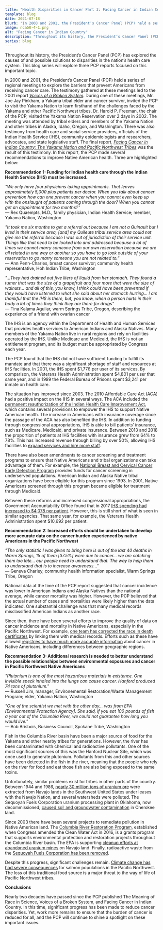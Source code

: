 ```yaml
---
title: "Health Disparities in Cancer Part 3: Facing Cancer in Indian Country: The Yakama Nation and Pacific Northwest Tribes"
template: blog
date: 2021-07-18
blurb: "In 2000 and 2001, the President’s Cancer Panel (PCP) held a series of regional meetings to explore the barriers that prevent Americans from receiving cancer care."
image: nca50-4-1.png
alt: "Facing Cancer in Indian Country"
description: "Throughout its history, the President’s Cancer Panel (PCP) has explored the causes of and possible solutions to disparities in the nation’s health care system."
series: blog
---
```


Throughout its history, the President’s Cancer Panel (PCP) has explored the causes of and possible solutions to disparities in the nation’s health care system. This blog series will explore three PCP reports focused on this important topic.

<div>
<picture-with-quotes
	image_src="nca50-4-1.png"
	image_alt="Facing Cancer in Indian Country"
	quotes='[
{
"text": "Indian communities have inadequate resources to conduct cancer education, encourage cancer screening and prevention, and help patients obtain cancer-related care, either within the IHS [Indian Health Service] system or in the non-Indian community... Facing cancer in Indian Country should not be more arduous than it is elsewhere in our nation",
"source": "PCP, letter to the President"
},
{
"text": "We need to have someone not only get the data... but do something with that data. Something that is  productive. Something that causes services to become available to us. Something that causes the Indian Health Service to have more care providers for us.",
"source": "Anita Pimm Swan, breast cancer survivor and wife of bladder cancer survivor, Yakama Nation, Washington"
}
]'>
</picture-with-quotes>
</div>

In 2000 and 2001, the President’s Cancer Panel (PCP) held a series of regional meetings to explore the barriers that prevent Americans from receiving cancer care. The testimony gathered at these meetings led to the 2001 report _[Voices of a Broken System](https://deainfo.nci.nih.gov/advisory/pcp/archive/pcp00-01rpt/PCPvideo/voices_files/index.html)_. During one of these meetings, Mr. Joe Jay Pinkham, a Yakama tribal elder and cancer survivor, invited the PCP to visit the Yakama Nation to learn firsthand of the challenges faced by the Yakama and other Pacific Northwest tribes. Dr. Harold P. Freeman, the chair of the PCP, visited the Yakama Nation Reservation over 2 days in 2002. The meeting was attended by tribal elders and members of the Yakama Nation and other tribes in Alaska, Idaho, Oregon, and Washington. There was also testimony from health care and social service providers, officials of the Indian Health Service (IHS), community epidemiologists and researchers, advocates, and state legislative staff. The final report, _[Facing Cancer in Indian Country: The Yakama Nation and Pacific Northwest Tribes](https://deainfo.nci.nih.gov/advisory/pcp/archive/pcp02rpt/YakamaBook.pdf)_ was the result of this testimony. In this report, the PCP made several recommendations to improve Native American health. Three are highlighted below:

**Recommendation 1: Funding for Indian health care through the Indian Health Service (IHS) must be increased.**

_"We only have four physicians taking appointments. That leaves approximately 5,000 plus patients per doctor. When you talk about cancer prevention how can one prevent cancer when you cannot even keep up with the onslaught of patients coming through the door? When you cannot get an appointment for two months?"_\
— Rex Quaempts, M.D., family physician, Indian Health Service; member, Yakama Nation, Washington

_"It took me six months to get a referral out because I am not a Quinault but I lived in their service area, [and] my Quileute tribal service area could not give me the referral because I was out of jurisdiction of their service unit. Things like that need to be looked into and addressed because a lot of times we cannot marry someone from our own reservation because we are all related in one way or another so you have to go look outside of your reservation to go marry someone you are not related to.”_\
— Ann Penn-Charles, breast cancer survivor; community health representative, Hoh Indian Tribe, Washington

_"...They had drained out five liters of liquid from her stomach. They found a tumor that was the size of a grapefruit and four more that were the size of walnuts... and all of this, you know, I think could have been prevented if they would have listened to what she said about her stomach hurting... I am thankful that the IHS is there, but, you know, when a person hurts in their body a lot of times they think they are there for drugs"_\
— Tina Kalama Aguilar, warm Springs Tribe, Oregon, describing the experience of a friend with ovarian cancer

The IHS is an agency within the Department of Health and Human Services that provides health services to American Indians and Alaska Natives. Many members of the Yakama Nation live in rural regions and rely on facilities operated by the IHS. Unlike Medicare and Medicaid, the IHS is not an entitlement program, and its budget must be appropriated by Congress each year.

The PCP found that the IHS did not have sufficient funding to fulfill its mandate and that there was a significant shortage of staff and resources at IHS facilities. In 2001, the IHS spent $1,776 per user of its services. By comparison, the Veterans Health Administration spent $4,801 per user that same year, and in 1999 the Federal Bureau of Prisons spent $3,241 per inmate on health care.

<div>
<image-with-caption
	image_src="nca50-4-2.png"
	image_alt="Comparative Per Capita Health Expenditures"
	image_caption='This figure from facing Cancer in Indian Country shows the health expenditures per user of different federal health services. Notably, IHS spending per user in 2001 was only 60% of health spending for federal employees of the IHS.'>
</image-with-caption>
</div>

The situation has improved since 2003. The 2010 Affordable Care Act (ACA) had a positive impact on the IHS in several ways. The ACA included the [permanent reauthorization of the Indian Health Care Improvement Act](https://www.ihs.gov/newsroom/pressreleases/2010pressreleases/indianhealthcareimprovementactmadepermanent/), which contains several provisions to empower the IHS to support Native American health. The increase in Americans with insurance coverage since the passage of the ACA has also benefited the IHS. In addition to funding through congressional appropriations, IHS is able to bill patients’ insurance, such as Medicare, Medicaid, and private insurance. Between 2013 and 2018 the proportion of patients at IHS facilities with insurance grew from 64% to 78%. This has increased revenue through billing by over 50%, allowing IHS facilities to [expand services and hire more staff](https://www.ihs.gov/newsroom/pressreleases/2010pressreleases/indianhealthcareimprovementactmadepermanent/).

There have also been amendments to cancer screening and treatment programs to ensure that Native Americans and tribal organizations can take advantage of them. For example, the [National Breast and Cervical Cancer Early Detection Program](https://www.cdc.gov/cancer/nbccedp/anniversary.htm) provides funds for cancer screening in underserved populations. American Indian and Alaska Native tribal organizations have been eligible for this program since 1993. In 2001, Native Americans screened through this program became eligible for treatment through Medicaid.

Between these reforms and increased congressional appropriations, the Government Accountability Office found that in 2017 [IHS spending had increased to $4,078 per patient](https://www.gao.gov/assets/gao-19-74r.pdf). However, this is still short of what is seen in similar agencies. That same year, for example, the Veterans Health Administration spent $10,692 per patient.

**Recommendation 2: Increased efforts should be undertaken to develop more accurate data on the cancer burden experienced by native Americans in the Pacific Northwest**

_"The only statistic I was given to bring here is out of the last 40 deaths in Warm Springs, 15 of them [37.5%] were due to cancer... we are catching them too late... our people need to understand that. The way to help them to understand that is to increase awareness..."_\
— Geneva Charley, community health information specialist, Warm Springs Tribe, Oregon

National data at the time of the PCP report suggested that cancer incidence was lower in American Indians and Alaska Natives than the national average, while cancer mortality was higher. However, the PCP believed that the actual number of cases and mortalities were likely higher than the data indicated. One substantial challenge was that many medical records misclassified American Indians as another race.

Since then, there have been several efforts to improve the quality of data on cancer incidence and mortality in Native Americans, especially in the Pacific Northwest. For example, [one team has corrected the race in death certificates](https://pubmed.ncbi.nlm.nih.gov/25552757/) by linking them with medical records. Efforts such as these have allowed [registries to have much more accurate information](https://pubmed.ncbi.nlm.nih.gov/18720369/) about cancer in Native Americans, including differences between geographic regions.

**Recommendation 3: Additional research is needed to better understand the possible relationships between environmental exposures and cancer in Pacific Northwest Native Americans**

_"Plutonium is one of the most hazardous materials in existence. One invisible speck inhaled into the lungs can cause cancer. Hanford produced 74 tons of plutonium."_\
— Russell Jim, manager, Environemental Restoration/Waste Management Program; elder, Yakama Nation, Washington

_"One of the scientist we met with the other day... was from EPA [Environmental Protection Agency]. She said, if you eat 100 pounds of fish a year out of the Columbia River, we could not guarantee how long you would live."_\
— Bob Brisbois, Business Council, Spokane Tribe, Washington

Fish in the Columbia River basin have been a major source of food for the Yakama and other nearby tribes for generations. However, the river has been contaminated with chemical and radioactive pollutants. One of the most significant sources of this was the Hanford Nuclear Site, which was once used to generate plutonium. Pollutants from this and other sources have been detected in the fish in the river, meaning that the people who rely on the river for food and eat those fish are also being exposed to the same toxins.

<div>
<image-with-caption
	image_src="nca50-4-3.png"
	image_alt="Traditional Fishing Sites Included In the Columbia River Basin Fish Containment Survey"
	image_caption='This figure from Facing Cancer in Indian Country shows the presence of hazardous waste sites in Indian reservations and in fishing sites. Data taken from the US Environmental Protection Agency report, <a href="https://www.epa.gov/columbiariver/columbia-river-basin-fish-contaminant-survey-1996-1998">Columbia River Basin Fish Contaminant Survey 1996-1998</a> (EPA 910-R-01-006).'>
</image-with-caption>
</div>

Unfortunately, similar problems exist for tribes in other parts of the country. Between 1944 and 1986, [nearly 30 million tons of uranium ore](https://www.epa.gov/navajo-nation-uranium-cleanup) were extracted from Navajo lands in the Southwest United States under leases with the Navajo Nation, and several watersheds were polluted. The Sequoyah Fuels Corporation uranium processing plant in Oklahoma, now decommissioned, [caused soil and groundwater contamination](https://pubmed.ncbi.nlm.nih.gov/17666688/) in Cherokee land.

Since 2003 there have been several projects to remediate pollution in Native American land. The [Columbia River Restoration Program](https://storymaps.arcgis.com/stories/24979f1fd3124cc7bb4c85147d38eedc), established when Congress amended the Clean Water Act in 2016, is a grants program that supports environmental protection and restoration projects throughout the Columbia River basin. The EPA is supporting [cleanup efforts at abandoned uranium mines](https://www.epa.gov/sites/default/files/2021-02/documents/navajo_nation_settlement_fact_sheet-2020-11-19.pdf) on Navajo land. Finally, radioactive waste from the [Sequoyah Fuels Corporation has been removed](https://www.nrc.gov/info-finder/decommissioning/uranium/sequoyah-fuels-corporation-sfc.html).

Despite this progress, significant challenges remain. [Climate change has had severe consequences](https://pubmed.ncbi.nlm.nih.gov/32997674/) for salmon populations in the Pacific Northwest. The loss of this traditional food source is a major threat to the way of life of Pacific Northwest tribes.

**Conclusions**

Nearly two decades have passed since the PCP published The Meaning of Race in Science, Voices of a Broken System, and Facing Cancer in Indian Country. In this time, significant progress has been made to reduce cancer disparities. Yet, work more remains to ensure that the burden of cancer is reduced for all, and the PCP will continue to shine a spotlight on these important issues.
